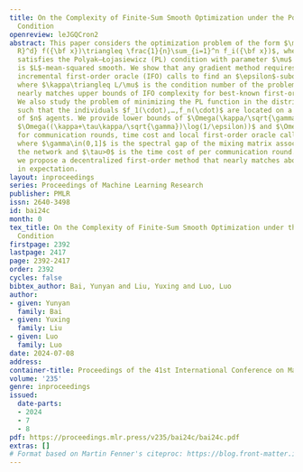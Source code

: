 ```yaml
---
title: On the Complexity of Finite-Sum Smooth Optimization under the Polyak–Łojasiewicz
  Condition
openreview: leJGQCron2
abstract: This paper considers the optimization problem of the form $\min_{{\bf x}\in{\mathbb
  R}^d} f({\bf x})\triangleq \frac{1}{n}\sum_{i=1}^n f_i({\bf x})$, where $f(\cdot)$
  satisfies the Polyak–Łojasiewicz (PL) condition with parameter $\mu$ and $\{f_i(\cdot)\}_{i=1}^n$
  is $L$-mean-squared smooth. We show that any gradient method requires at least $\Omega(n+\kappa\sqrt{n}\log(1/\epsilon))$
  incremental first-order oracle (IFO) calls to find an $\epsilon$-suboptimal solution,
  where $\kappa\triangleq L/\mu$ is the condition number of the problem. This result
  nearly matches upper bounds of IFO complexity for best-known first-order methods.
  We also study the problem of minimizing the PL function in the distributed setting
  such that the individuals $f_1(\cdot),…,f_n(\cdot)$ are located on a connected network
  of $n$ agents. We provide lower bounds of $\Omega(\kappa/\sqrt{\gamma}\log(1/\epsilon))$,
  $\Omega((\kappa+\tau\kappa/\sqrt{\gamma})\log(1/\epsilon))$ and $\Omega\big(n+\kappa\sqrt{n}\log(1/\epsilon)\big)$
  for communication rounds, time cost and local first-order oracle calls respectively,
  where $\gamma\in(0,1]$ is the spectral gap of the mixing matrix associated with
  the network and $\tau>0$ is the time cost of per communication round. Furthermore,
  we propose a decentralized first-order method that nearly matches above lower bounds
  in expectation.
layout: inproceedings
series: Proceedings of Machine Learning Research
publisher: PMLR
issn: 2640-3498
id: bai24c
month: 0
tex_title: On the Complexity of Finite-Sum Smooth Optimization under the Polyak–{Ł}ojasiewicz
  Condition
firstpage: 2392
lastpage: 2417
page: 2392-2417
order: 2392
cycles: false
bibtex_author: Bai, Yunyan and Liu, Yuxing and Luo, Luo
author:
- given: Yunyan
  family: Bai
- given: Yuxing
  family: Liu
- given: Luo
  family: Luo
date: 2024-07-08
address:
container-title: Proceedings of the 41st International Conference on Machine Learning
volume: '235'
genre: inproceedings
issued:
  date-parts:
  - 2024
  - 7
  - 8
pdf: https://proceedings.mlr.press/v235/bai24c/bai24c.pdf
extras: []
# Format based on Martin Fenner's citeproc: https://blog.front-matter.io/posts/citeproc-yaml-for-bibliographies/
---
```


